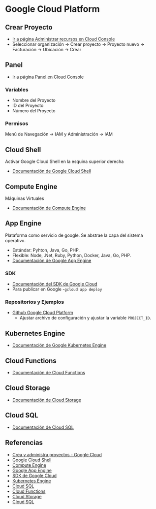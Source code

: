 # Google Cloud Platform
## Crear Proyecto
- [Ir a página Administrar recursos en Cloud Console](https://console.cloud.google.com/cloud-resource-manager)
- Seleccionar organización -> Crear proyecto -> Proyecto nuevo -> Facturación -> Ubicación -> Crear
## Panel
- [Ir a página Panel en Cloud Console](https://console.cloud.google.com/home/dashboard)
### Variables
- Nombre del Proyecto
- ID del Proyecto
- Número del Proyecto

### Permisos
Menú de Navegación -> IAM y Administración -> IAM

## Cloud Shell
Activar Google Cloud Shell en la esquina superior derecha
- [Documentación de Google Cloud Shell](https://cloud.google.com/shell/docs)

## Compute Engine
Máquinas Virtuales
- [Documentación de Compute Engine](https://cloud.google.com/compute/docs)

## App Engine
Plataforma como servicio de google. Se abstrae la capa del sistema operativo.
- Estándar: Pyhton, Java, Go, PHP.
- Flexible: Node, .Net, Ruby, Python, Docker, Java, Go, PHP.
- [Documentación de Google App Engine](https://cloud.google.com/appengine/docs)

### SDK
- [Documentación del SDK de Google Cloud](https://cloud.google.com/sdk/docs)
- Para publicar en Google 
  -`gcloud app deploy`

### Repositorios y Ejemplos
- [Github Google Cloud Platform](https://github.com/GoogleCloudPlatform)
  - Ajustar archivo de configuración y ajustar la variable `PROJECT_ID`.

## Kubernetes Engine
- [Documentación de Google Kubernetes Engine](https://cloud.google.com/kubernetes-engine/docs)

## Cloud Functions
- [Documentación de Cloud Functions](https://cloud.google.com/functions/docs)

## Cloud Storage
- [Documentación de Cloud Storage](https://cloud.google.com/storage/docs)

## Cloud SQL
- [Documentación de Cloud SQL](https://cloud.google.com/sql/docs)

## Referencias
- [Crea y administra proyectos - Google Cloud](https://cloud.google.com/resource-manager/docs/creating-managing-projects)
- [Google Cloud Shell](https://cloud.google.com/shell/docs)
- [Compute Engine](https://cloud.google.com/compute/docs)
- [Google App Engine](https://cloud.google.com/appengine/docs)
- [SDK de Google Cloud](https://cloud.google.com/sdk/docs)
- [Kubernetes Engine](https://cloud.google.com/kubernetes-engine/docs)
- [Cloud SQL](https://cloud.google.com/sql/docs)
- [Cloud Functions](https://cloud.google.com/functions/docs)
- [Cloud Storage](https://cloud.google.com/storage/docs)
- [Cloud SQL](https://cloud.google.com/sql/docs)
